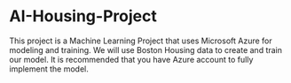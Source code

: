 # AI-Housing-Project
This project is a Machine Learning Project that uses Microsoft Azure for modeling and training. We will use Boston Housing data to create and train our model. It is recommended that you have Azure account to fully implement the model. 
